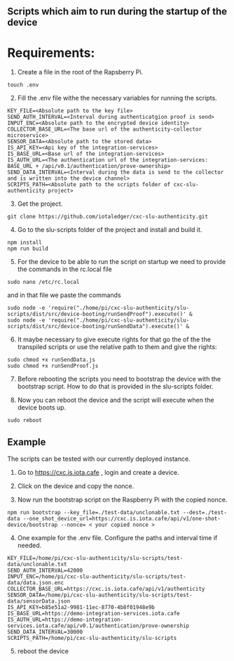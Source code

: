 ## Scripts which aim to run during the startup of the device

# Requirements:

1. Create a file in the root of the Rapsberry Pi.
`````
touch .env

`````
2. Fill the .env file withe the necessary variables for running the scripts.

````
KEY_FILE=<Absolute path to the key file>
SEND_AUTH_INTERVAL=<Interval during authenticatgion proof is send>
INPUT_ENC=<Absolute path to the encrypted device identity>
COLLECTOR_BASE_URL=<The base url of the authenticity-collector microservice>
SENSOR_DATA=<Absolute path to the stored data>
IS_API_KEY=<Api key of the integration-services>
IS_BASE_URL=<Base url of the integration-services>
IS_AUTH_URL=<The authentication url of the integration-services: BASE_URL + /api/v0.1/authentication/prove-ownership>
SEND_DATA_INTERVAL=<Interval during the data is send to the collector and is written into the device channel>
SCRIPTS_PATH=<Absolute path to the scripts folder of cxc-slu-authenticity project>
````

3. Get the project.

`````
git clone https://github.com/iotaledger/cxc-slu-authenticity.git

`````

4. Go to the slu-scripts folder of the project and install and build it.

````
npm install 
npm run build 
````

5. For the device to be able to run the script on startup we need to provide the commands in the rc.local file

````
sudo nano /etc/rc.local
````
and in that file we paste the commands
````
sudo node -e 'require("./home/pi/cxc-slu-authenticity/slu-scripts/dist/src/device-booting/runSendProof").execute()' &
sudo node -e 'require("./home/pi/cxc-slu-authenticity/slu-scripts/dist/src/device-booting/runSendData").execute()' &
````

6. It maybe necessary to give execute rights for that go the of the the transpiled scripts or use the relative path to them and give the rights:
````
sudo chmod +x runSendData.js
sudo chmod +x runSendProof.js
````

7. Before rebooting the scripts you need to bootstrap the device with the bootstrap script. How to do that is provided in the slu-scripts folder.

8. Now you can reboot the device and the script will execute when the device boots up.
````
sudo reboot
````


## Example

The scripts can be tested with our currently deployed instance. 


1. Go to https://cxc.is.iota.cafe , login and create a device.

2. Click on the device and copy the nonce.

3. Now run the bootstrap script on the Raspberry Pi with the copied nonce.
````
npm run bootstrap --key_file=./test-data/unclonable.txt --dest=./test-data --one_shot_device_url=https://cxc.is.iota.cafe/api/v1/one-shot-device/bootstrap --nonce= < your copied nonce >
````

4. One example for the .env file. Configure the paths and interval time if needed.
````
KEY_FILE=/home/pi/cxc-slu-authenticity/slu-scripts/test-data/unclonable.txt
SEND_AUTH_INTERVAL=42000
INPUT_ENC=/home/pi/cxc-slu-authenticity/slu-scripts/test-data/data.json.enc
COLLECTOR_BASE_URL=https://cxc.is.iota.cafe/api/v1/authenticity
SENSOR_DATA=/home/pi/cxc-slu-authenticity/slu-scripts/test-data/sensorData.json
IS_API_KEY=b85e51a2-9981-11ec-8770-4b8f01948e9b
IS_BASE_URL=https://demo-integration-services.iota.cafe
IS_AUTH_URL=https://demo-integration-services.iota.cafe/api/v0.1/authentication/prove-ownership
SEND_DATA_INTERVAL=30000
SCRIPTS_PATH=/home/pi/cxc-slu-authenticity/slu-scripts
````

5. reboot the device





